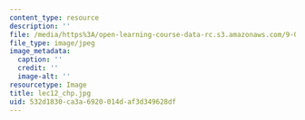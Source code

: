 ```yaml
---
content_type: resource
description: ''
file: /media/https%3A/open-learning-course-data-rc.s3.amazonaws.com/9-00sc-introduction-to-psychology-fall-2011/532d1830ca3a6920014daf3d349628df_lec12_chp.jpg
file_type: image/jpeg
image_metadata:
  caption: ''
  credit: ''
  image-alt: ''
resourcetype: Image
title: lec12_chp.jpg
uid: 532d1830-ca3a-6920-014d-af3d349628df
---
```

